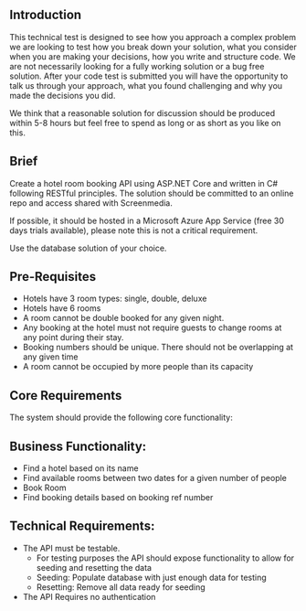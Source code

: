 ﻿## Introduction

This technical test is designed to see how you approach a complex problem we are looking to test
how you break down your solution, what you consider when you are making your decisions, how
you write and structure code. We are not necessarily looking for a fully working solution or a bug
free solution. After your code test is submitted you will have the opportunity to talk us through your
approach, what you found challenging and why you made the decisions you did.

We think that a reasonable solution for discussion should be produced within 5-8 hours but feel free
to spend as long or as short as you like on this.

## Brief

Create a hotel room booking API using ASP.NET Core and written in C# following RESTful principles.
The solution should be committed to an online repo and access shared with Screenmedia.

If possible, it should be hosted in a Microsoft Azure App Service (free 30 days trials available), please
note this is not a critical requirement.

Use the database solution of your choice.

## Pre-Requisites

- Hotels have 3 room types: single, double, deluxe
- Hotels have 6 rooms
- A room cannot be double booked for any given night.
- Any booking at the hotel must not require guests to change rooms at any point during their
stay.
- Booking numbers should be unique. There should not be overlapping at any given time
- A room cannot be occupied by more people than its capacity

## Core Requirements

The system should provide the following core functionality:

## Business Functionality:

- Find a hotel based on its name
- Find available rooms between two dates for a given number of people
- Book Room
- Find booking details based on booking ref number

## Technical Requirements:

- The API must be testable.
    - For testing purposes the API should expose functionality to allow for seeding and
resetting the data
    - Seeding: Populate database with just enough data for testing
    - Resetting: Remove all data ready for seeding
- The API Requires no authentication

